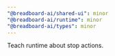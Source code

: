 ```yaml
---
"@breadboard-ai/shared-ui": minor
"@breadboard-ai/runtime": minor
"@breadboard-ai/types": minor
---
```


Teach runtime about stop actions.
